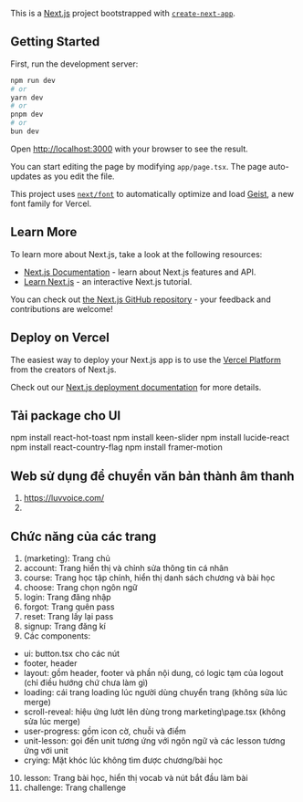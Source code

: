 This is a [Next.js](https://nextjs.org) project bootstrapped with [`create-next-app`](https://nextjs.org/docs/app/api-reference/cli/create-next-app).

## Getting Started

First, run the development server:

```bash
npm run dev
# or
yarn dev
# or
pnpm dev
# or
bun dev
```

Open [http://localhost:3000](http://localhost:3000) with your browser to see the result.

You can start editing the page by modifying `app/page.tsx`. The page auto-updates as you edit the file.

This project uses [`next/font`](https://nextjs.org/docs/app/building-your-application/optimizing/fonts) to automatically optimize and load [Geist](https://vercel.com/font), a new font family for Vercel.

## Learn More

To learn more about Next.js, take a look at the following resources:

- [Next.js Documentation](https://nextjs.org/docs) - learn about Next.js features and API.
- [Learn Next.js](https://nextjs.org/learn) - an interactive Next.js tutorial.

You can check out [the Next.js GitHub repository](https://github.com/vercel/next.js) - your feedback and contributions are welcome!

## Deploy on Vercel

The easiest way to deploy your Next.js app is to use the [Vercel Platform](https://vercel.com/new?utm_medium=default-template&filter=next.js&utm_source=create-next-app&utm_campaign=create-next-app-readme) from the creators of Next.js.

Check out our [Next.js deployment documentation](https://nextjs.org/docs/app/building-your-application/deploying) for more details.

## Tải package cho UI
npm install react-hot-toast
npm install keen-slider
npm install lucide-react
npm install react-country-flag
npm install framer-motion

## Web sử dụng để chuyển văn bản thành âm thanh
1. https://luvvoice.com/
2.  

## Chức năng của các trang
1. (marketing): Trang chủ
2. account: Trang hiển thị và chỉnh sửa thông tin cá nhân
3. course: Trang học tập chính, hiển thị danh sách chương và bài học
4. choose: Trang chọn ngôn ngữ
5. login: Trang đăng nhập
6. forgot: Trang quên pass
7. reset: Trang lấy lại pass
8. signup: Trang đăng kí
9. Các components:
- ui: button.tsx cho các nút
- footer, header
- layout: gồm header, footer và phần nội dung, có logic tạm của logout (chỉ điều hướng chứ chưa làm gì)
- loading: cái trang loading lúc người dùng chuyển trang (không sửa lúc merge)
- scroll-reveal: hiệu ứng lướt lên dùng trong marketing\page.tsx (không sửa lúc merge)
- user-progress: gồm icon cờ, chuỗi và điểm
- unit-lesson: gọi đến unit tương ứng với ngôn ngữ và các lesson tương ứng với unit
- crying: Mặt khóc lúc không tìm được chương/bài học
10. lesson: Trang bài học, hiển thị vocab và nút bắt đầu làm bài
11. challenge: Trang challenge